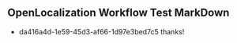 ## OpenLocalization Workflow Test MarkDown
* da416a4d-1e59-45d3-af66-1d97e3bed7c5 thanks!

<!--HONumber=Jul16_HO2-->


